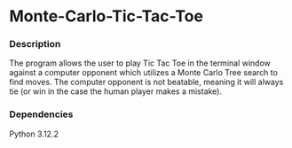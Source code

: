 # Monte-Carlo-Tic-Tac-Toe

### Description

The program allows the user to play Tic Tac Toe in the terminal window against a computer opponent which utilizes a Monte Carlo Tree search to find moves. The computer opponent is not beatable, meaning it will always tie (or win in the case the human player makes a mistake).

### Dependencies
Python 3.12.2
